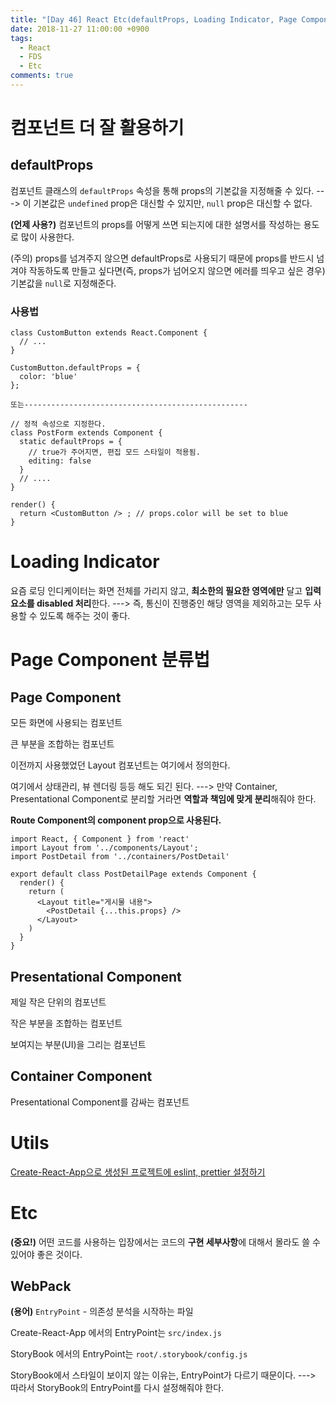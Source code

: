 ```yaml
---
title: "[Day 46] React Etc(defaultProps, Loading Indicator, Page Component, StoryBook Config) + Code Formatter"
date: 2018-11-27 11:00:00 +0900
tags:
  - React
  - FDS
  - Etc
comments: true
---
```


# 컴포넌트 더 잘 활용하기

## defaultProps

컴포넌트 클래스의 `defaultProps` 속성을 통해 props의 기본값을 지정해줄 수 있다. ---> 이 기본값은 `undefined` prop은 대신할 수 있지만, `null` prop은 대신할 수 없다.

**(언제 사용?)** 컴포넌트의 props를 어떻게 쓰면 되는지에 대한 설명서를 작성하는 용도로 많이 사용한다.

(주의) props를 넘겨주지 않으면 defaultProps로 사용되기 때문에 props를 반드시 넘겨야 작동하도록 만들고 싶다면(즉, props가 넘어오지 않으면 에러를 띄우고 싶은 경우) 기본값을 `null`로 지정해준다.

### 사용법

```react
class CustomButton extends React.Component {
  // ...
}

CustomButton.defaultProps = {
  color: 'blue'
};

또는--------------------------------------------------

// 정적 속성으로 지정한다.
class PostForm extends Component {
  static defaultProps = {
    // true가 주어지면, 편집 모드 스타일이 적용됨.
    editing: false
  }
  // ....
}
```

```react
render() {
  return <CustomButton /> ; // props.color will be set to blue
}
```



# Loading Indicator

요즘 로딩 인디케이터는 화면 전체를 가리지 않고, **최소한의 필요한 영역에만** 달고 **입력 요소를 disabled 처리**한다. ---> 즉, 통신이 진행중인 해당 영역을 제외하고는 모두 사용할 수 있도록 해주는 것이 좋다.



# Page Component 분류법

## Page Component

모든 화면에 사용되는 컴포넌트

큰 부분을 조합하는 컴포넌트

이전까지 사용했었던 Layout 컴포넌트는 여기에서 정의한다.

여기에서 상태관리, 뷰 렌더링 등등 해도 되긴 된다. ---> 만약 Container, Presentational Component로 분리할 거라면 **역할과 책임에 맞게 분리**해줘야 한다.

**Route Component의 component prop으로 사용된다.**

```react
import React, { Component } from 'react'
import Layout from '../components/Layout';
import PostDetail from '../containers/PostDetail'

export default class PostDetailPage extends Component {
  render() {
    return (
      <Layout title="게시물 내용">
        <PostDetail {...this.props} />
      </Layout>
    )
  }
}

```

## Presentational Component

제일 작은 단위의 컴포넌트

작은 부분을 조합하는 컴포넌트

보여지는 부분(UI)을 그리는 컴포넌트

## Container Component

Presentational Component를 감싸는 컴포넌트



# Utils

[Create-React-App으로 생성된 프로젝트에 eslint, prettier 설정하기](https://gist.github.com/seungha-kim/bdfa171962362f9308e5264766100dbe)



# Etc

**(중요!)** 어떤 코드를 사용하는 입장에서는 코드의 **구현 세부사항**에 대해서 몰라도 쓸 수 있어야 좋은 것이다.

## WebPack

**(용어)** `EntryPoint` - 의존성 분석을 시작하는 파일

Create-React-App 에서의 EntryPoint는 `src/index.js`

StoryBook 에서의 EntryPoint는 `root/.storybook/config.js`

StoryBook에서 스타일이 보이지 않는 이유는, EntryPoint가 다르기 때문이다. ---> 따라서 StoryBook의 EntryPoint를 다시 설정해줘야 한다.